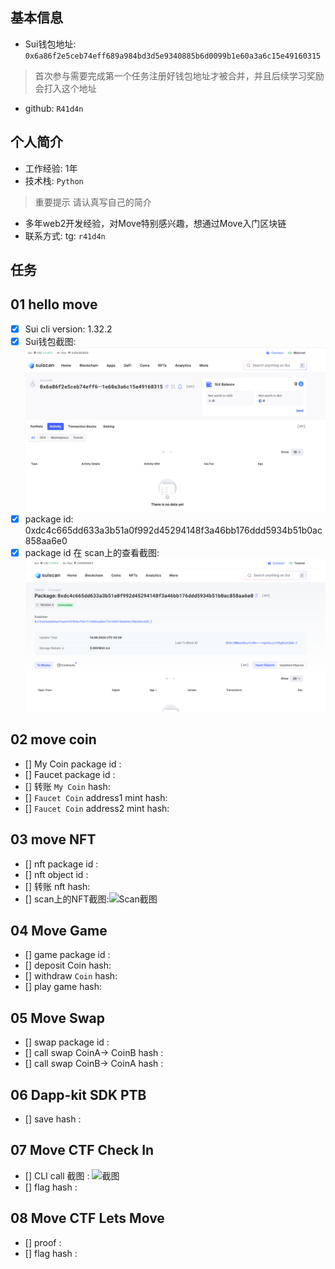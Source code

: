 ## 基本信息
- Sui钱包地址: `0x6a86f2e5ceb74eff689a984bd3d5e9340885b6d0099b1e60a3a6c15e49160315`
> 首次参与需要完成第一个任务注册好钱包地址才被合并，并且后续学习奖励会打入这个地址
- github: `R41d4n`

## 个人简介
- 工作经验: 1年
- 技术栈: `Python`
> 重要提示 请认真写自己的简介
- 多年web2开发经验，对Move特别感兴趣，想通过Move入门区块链
- 联系方式: tg: `r41d4n` 

## 任务

##   01 hello move  
- [x] Sui cli version: 1.32.2
- [x] Sui钱包截图: ![Sui钱包截图](./0.png)
- [x] package id: 0xdc4c665dd633a3b51a0f992d45294148f3a46bb176ddd5934b51b0ac858aa6e0
- [x] package id 在 scan上的查看截图:![Scan截图](./2.png)

##   02 move coin
- [] My Coin package id : 
- [] Faucet package id : 
- [] 转账 `My Coin` hash:
- [] `Faucet Coin` address1 mint hash:
- [] `Faucet Coin` address2 mint hash:

##   03 move NFT
- [] nft package id :
- [] nft object id : 
- [] 转账 nft  hash:
- [] scan上的NFT截图:![Scan截图](./images/你的图片地址)

##   04 Move Game
- [] game package id :
- [] deposit Coin hash:
- [] withdraw `Coin` hash:
- [] play game hash:

##   05 Move Swap
- [] swap package id :
- [] call swap CoinA-> CoinB  hash :
- [] call swap CoinB-> CoinA  hash :

##   06 Dapp-kit SDK PTB
- [] save hash :

##   07 Move CTF Check In
- [] CLI call 截图 : ![截图](./images/你的图片地址)
- [] flag hash :

##   08 Move CTF Lets Move
- [] proof : 
- [] flag hash :
